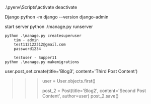 .\pyenv\Scripts\activate
deactivate


Django
python -m django --version
django-admin


start server
    python .\manage.py runserver


    python .\manage.py createsuperuser
        tim - admin
        test112122312@gmail.com
        password1234

        testuser - Supper11
    python .\manage.py makemigrations



user.post_set.create(title='Blog3', content='Third Post Content')


>>> user = User.objects.first()
>>>
>>> post_2 = Post(title='Blog2', content='Second Post Content', author=user)
>>> post_2.save()